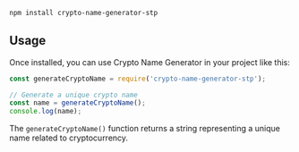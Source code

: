 ```bash
npm install crypto-name-generator-stp
```

## Usage

Once installed, you can use Crypto Name Generator in your project like this:

```javascript
const generateCryptoName = require('crypto-name-generator-stp');

// Generate a unique crypto name
const name = generateCryptoName();
console.log(name);
```

The `generateCryptoName()` function returns a string representing a unique name related to cryptocurrency.

